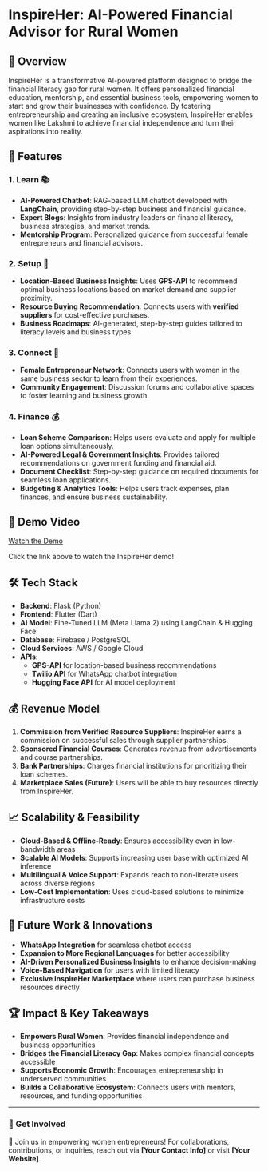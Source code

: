 # InspireHer: AI-Powered Financial Advisor for Rural Women

## 📌 Overview
InspireHer is a transformative AI-powered platform designed to bridge the financial literacy gap for rural women. It offers personalized financial education, mentorship, and essential business tools, empowering women to start and grow their businesses with confidence. By fostering entrepreneurship and creating an inclusive ecosystem, InspireHer enables women like Lakshmi to achieve financial independence and turn their aspirations into reality.


## 🚀 Features  

### 1. Learn 📚  
- **AI-Powered Chatbot**: RAG-based LLM chatbot developed with **LangChain**, providing step-by-step business and financial guidance.  
- **Expert Blogs**: Insights from industry leaders on financial literacy, business strategies, and market trends.  
- **Mentorship Program**: Personalized guidance from successful female entrepreneurs and financial advisors.  

### 2. Setup 🚀  
- **Location-Based Business Insights**: Uses **GPS-API** to recommend optimal business locations based on market demand and supplier proximity.  
- **Resource Buying Recommendation**: Connects users with **verified suppliers** for cost-effective purchases.  
- **Business Roadmaps**: AI-generated, step-by-step guides tailored to literacy levels and business types.  

### 3. Connect 🤝  
- **Female Entrepreneur Network**: Connects users with women in the same business sector to learn from their experiences.  
- **Community Engagement**: Discussion forums and collaborative spaces to foster learning and business growth.  

### 4. Finance 💰  
- **Loan Scheme Comparison**: Helps users evaluate and apply for multiple loan options simultaneously.  
- **AI-Powered Legal & Government Insights**: Provides tailored recommendations on government funding and financial aid.  
- **Document Checklist**: Step-by-step guidance on required documents for seamless loan applications.  
- **Budgeting & Analytics Tools**: Helps users track expenses, plan finances, and ensure business sustainability.  

## 🎥 Demo Video  

[Watch the Demo](https://github.com/YOUR_USERNAME/YOUR_REPO/blob/main/assets/demo.mp4)  

Click the link above to watch the InspireHer demo!


## 🛠️ Tech Stack
- **Backend**: Flask (Python)
- **Frontend**: Flutter (Dart)
- **AI Model**: Fine-Tuned LLM (Meta Llama 2) using LangChain & Hugging Face
- **Database**: Firebase / PostgreSQL
- **Cloud Services**: AWS / Google Cloud
- **APIs**:
  - **GPS-API** for location-based business recommendations
  - **Twilio API** for WhatsApp chatbot integration
  - **Hugging Face API** for AI model deployment

## 💰 Revenue Model
1. **Commission from Verified Resource Suppliers**: InspireHer earns a commission on successful sales through supplier partnerships.
2. **Sponsored Financial Courses**: Generates revenue from advertisements and course partnerships.
3. **Bank Partnerships**: Charges financial institutions for prioritizing their loan schemes.
4. **Marketplace Sales (Future)**: Users will be able to buy resources directly from InspireHer.

## 📈 Scalability & Feasibility
- **Cloud-Based & Offline-Ready**: Ensures accessibility even in low-bandwidth areas
- **Scalable AI Models**: Supports increasing user base with optimized AI inference
- **Multilingual & Voice Support**: Expands reach to non-literate users across diverse regions
- **Low-Cost Implementation**: Uses cloud-based solutions to minimize infrastructure costs

## 🔮 Future Work & Innovations
- **WhatsApp Integration** for seamless chatbot access
- **Expansion to More Regional Languages** for better accessibility
- **AI-Driven Personalized Business Insights** to enhance decision-making
- **Voice-Based Navigation** for users with limited literacy
- **Exclusive InspireHer Marketplace** where users can purchase business resources directly

## 🏆 Impact & Key Takeaways
- **Empowers Rural Women**: Provides financial independence and business opportunities
- **Bridges the Financial Literacy Gap**: Makes complex financial concepts accessible
- **Supports Economic Growth**: Encourages entrepreneurship in underserved communities
- **Builds a Collaborative Ecosystem**: Connects users with mentors, resources, and funding opportunities

---
### 🌟 Get Involved
🚀 Join us in empowering women entrepreneurs! For collaborations, contributions, or inquiries, reach out via **[Your Contact Info]** or visit **[Your Website]**.
